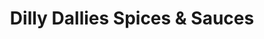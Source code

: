---
title: "Dilly Dallies Spices & Sauces"
url: /springville/dilly-dallies-spices-and-sauces/
shop: spices
---